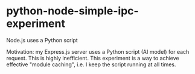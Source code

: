 # python-node-simple-ipc-experiment
Node.js uses a Python script

Motivation: my Express.js server uses a Python script (AI model) for each request. This is highly inefficient. This experiment is a way to achieve effective "module caching", i.e. I keep the script running at all times.
